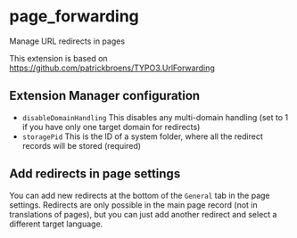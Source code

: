 # page_forwarding
Manage URL redirects in pages

This extension is based on https://github.com/patrickbroens/TYPO3.UrlForwarding

## Extension Manager configuration

- `disableDomainHandling` This disables any multi-domain handling (set to 1 if you have only one target domain for redirects)
- `storagePid` This is the ID of a system folder, where all the redirect records will be stored (required)

## Add redirects in page settings

You can add new redirects at the bottom of the `General` tab in the page settings. Redirects are only possible in the main page record (not in translations of pages), but you can just add another redirect and select a different target language.
